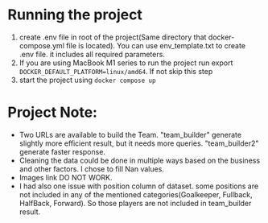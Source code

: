 # **Running the project**

1. create .env file in root of the project(Same directory that docker-compose.yml file is located). You can use
   env_template.txt to create .env file. it includes all required parameters.
2. If you are using MacBook M1 series to run the project run export `DOCKER_DEFAULT_PLATFORM=linux/amd64`. If not skip
   this step
3. start the project using `docker compose up`

# **Project Note:**

* Two URLs are available to build the Team. "team_builder" generate slightly more efficient result, but it needs more
  queries. "team_builder2" generate faster response.
* Cleaning the data could be done in multiple ways based on the business and other factors. I chose to fill Nan values.
* Images link DO NOT WORK.
* I had also one issue with position column of dataset. some positions are not included in any of the mentioned
  categories(Goalkeeper, Fullback, HalfBack, Forward). So those players are not included in team_builder result. 